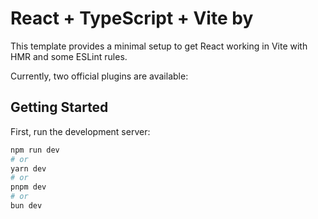 # React + TypeScript + Vite by

This template provides a minimal setup to get React working in Vite with HMR and some ESLint rules.

Currently, two official plugins are available:
## Getting Started

First, run the development server:

```bash
npm run dev
# or
yarn dev
# or
pnpm dev
# or
bun dev
```
